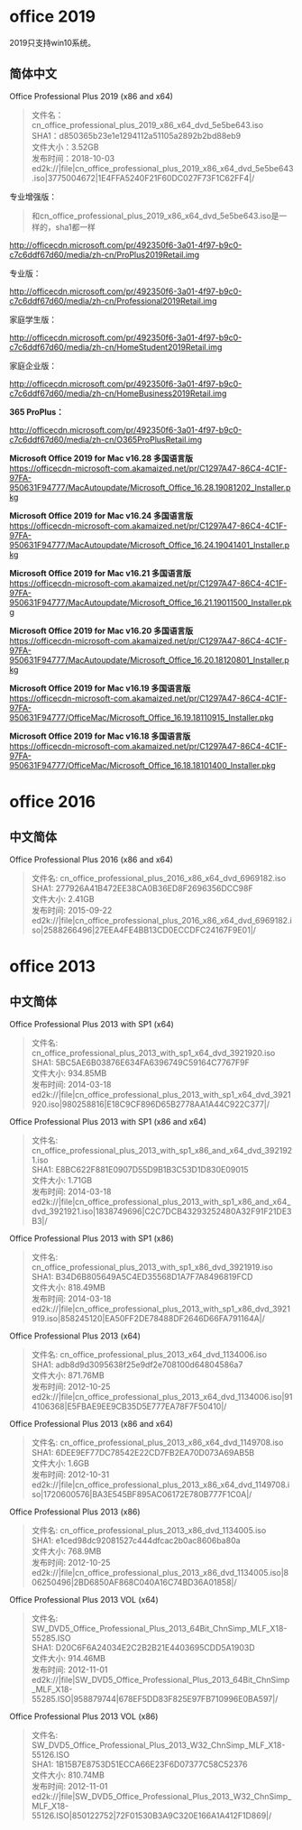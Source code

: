 # office 2019
2019只支持win10系统。

## 简体中文
Office Professional Plus 2019 (x86 and x64)

> 文件名：cn_office_professional_plus_2019_x86_x64_dvd_5e5be643.iso  
SHA1：d850365b23e1e1294112a51105a2892b2bd88eb9  
文件大小：3.52GB  
发布时间：2018-10-03  
ed2k://|file|cn_office_professional_plus_2019_x86_x64_dvd_5e5be643.iso|3775004672|1E4FFA5240F21F60DC027F73F1C62FF4|/


专业增强版：
> 和cn_office_professional_plus_2019_x86_x64_dvd_5e5be643.iso是一样的，sha1都一样

http://officecdn.microsoft.com/pr/492350f6-3a01-4f97-b9c0-c7c6ddf67d60/media/zh-cn/ProPlus2019Retail.img

专业版：

http://officecdn.microsoft.com/pr/492350f6-3a01-4f97-b9c0-c7c6ddf67d60/media/zh-cn/Professional2019Retail.img

家庭学生版：

http://officecdn.microsoft.com/pr/492350f6-3a01-4f97-b9c0-c7c6ddf67d60/media/zh-cn/HomeStudent2019Retail.img

家庭企业版：

http://officecdn.microsoft.com/pr/492350f6-3a01-4f97-b9c0-c7c6ddf67d60/media/zh-cn/HomeBusiness2019Retail.img

**365 ProPlus：**

http://officecdn.microsoft.com/pr/492350f6-3a01-4f97-b9c0-c7c6ddf67d60/media/zh-cn/O365ProPlusRetail.img

**Microsoft Office 2019 for Mac v16.28 多国语言版**  
https://officecdn-microsoft-com.akamaized.net/pr/C1297A47-86C4-4C1F-97FA-950631F94777/MacAutoupdate/Microsoft_Office_16.28.19081202_Installer.pkg

**Microsoft Office 2019 for Mac v16.24 多国语言版**  
https://officecdn-microsoft-com.akamaized.net/pr/C1297A47-86C4-4C1F-97FA-950631F94777/MacAutoupdate/Microsoft_Office_16.24.19041401_Installer.pkg

**Microsoft Office 2019 for Mac v16.21 多国语言版**  
https://officecdn-microsoft-com.akamaized.net/pr/C1297A47-86C4-4C1F-97FA-950631F94777/MacAutoupdate/Microsoft_Office_16.21.19011500_Installer.pkg

**Microsoft Office 2019 for Mac v16.20 多国语言版**  
https://officecdn-microsoft-com.akamaized.net/pr/C1297A47-86C4-4C1F-97FA-950631F94777/MacAutoupdate/Microsoft_Office_16.20.18120801_Installer.pkg

**Microsoft Office 2019 for Mac v16.19 多国语言版**  
https://officecdn-microsoft-com.akamaized.net/pr/C1297A47-86C4-4C1F-97FA-950631F94777/OfficeMac/Microsoft_Office_16.19.18110915_Installer.pkg


**Microsoft Office 2019 for Mac v16.18 多国语言版**  
https://officecdn-microsoft-com.akamaized.net/pr/C1297A47-86C4-4C1F-97FA-950631F94777/OfficeMac/Microsoft_Office_16.18.18101400_Installer.pkg


# office 2016
## 中文简体
Office Professional Plus 2016 (x86 and x64)

> 文件名: cn_office_professional_plus_2016_x86_x64_dvd_6969182.iso  
SHA1: 277926A41B472EE38CA0B36ED8F2696356DCC98F  
文件大小: 2.41GB  
发布时间: 2015-09-22  
ed2k://|file|cn_office_professional_plus_2016_x86_x64_dvd_6969182.iso|2588266496|27EEA4FE4BB13CD0ECCDFC24167F9E01|/

# office 2013
## 中文简体
Office Professional Plus 2013 with SP1 (x64) 
> 文件名: cn_office_professional_plus_2013_with_sp1_x64_dvd_3921920.iso  
SHA1: 5BC5AE6B03876E634FA6396749C59164C7767F9F  
文件大小: 934.85MB  
发布时间: 2014-03-18  
ed2k://|file|cn_office_professional_plus_2013_with_sp1_x64_dvd_3921920.iso|980258816|E18C9CF896D65B2778AA1A44C922C377|/


Office Professional Plus 2013 with SP1 (x86 and x64) 
> 文件名: cn_office_professional_plus_2013_with_sp1_x86_and_x64_dvd_3921921.iso  
SHA1: E8BC622F881E0907D55D9B1B3C53D1D830E09015  
文件大小: 1.71GB  
发布时间: 2014-03-18  
ed2k://|file|cn_office_professional_plus_2013_with_sp1_x86_and_x64_dvd_3921921.iso|1838749696|C2C7DCB43293252480A32F91F21DE3B3|/


Office Professional Plus 2013 with SP1 (x86) 
> 文件名: cn_office_professional_plus_2013_with_sp1_x86_dvd_3921919.iso  
SHA1: B34D6B805649A5C4ED35568D1A7F7A8496819FCD  
文件大小: 818.49MB  
发布时间: 2014-03-18  
ed2k://|file|cn_office_professional_plus_2013_with_sp1_x86_dvd_3921919.iso|858245120|EA50FF2DE78488DF2646D66FA791164A|/

Office Professional Plus 2013 (x64)
> 文件名: cn_office_professional_plus_2013_x64_dvd_1134006.iso  
SHA1: adb8d9d3095638f25e9df2e708100d64804586a7  
文件大小: 871.76MB  
发布时间: 2012-10-25  
ed2k://|file|cn_office_professional_plus_2013_x64_dvd_1134006.iso|914106368|E5FBAE9EE9CB35D5E777EA78F7F50410|/

Office Professional Plus 2013 (x86 and x64)
> 文件名: cn_office_professional_plus_2013_x86_x64_dvd_1149708.iso  
SHA1: 6DEE9EF77DC78542E22CD7FB2EA70D073A69AB5B  
文件大小: 1.6GB  
发布时间: 2012-10-31  
ed2k://|file|cn_office_professional_plus_2013_x86_x64_dvd_1149708.iso|1720600576|BA3E545BF895AC06172E780B777F1C0A|/


Office Professional Plus 2013 (x86)
> 文件名: cn_office_professional_plus_2013_x86_dvd_1134005.iso  
SHA1: e1ced98dc92081527c444dfcac2b0ac8606ba80a  
文件大小: 768.9MB  
发布时间: 2012-10-25  
ed2k://|file|cn_office_professional_plus_2013_x86_dvd_1134005.iso|806250496|2BD6850AF868C040A16C74BD36A01858|/


Office Professional Plus 2013 VOL (x64)
> 文件名: SW_DVD5_Office_Professional_Plus_2013_64Bit_ChnSimp_MLF_X18-55285.ISO  
SHA1: D20C6F6A24034E2C2B2B21E4403695CDD5A1903D  
文件大小: 914.46MB  
发布时间: 2012-11-01  
ed2k://|file|SW_DVD5_Office_Professional_Plus_2013_64Bit_ChnSimp_MLF_X18-55285.ISO|958879744|678EF5DD83F825E97FB710996E0BA597|/


Office Professional Plus 2013 VOL (x86)
> 文件名: SW_DVD5_Office_Professional_Plus_2013_W32_ChnSimp_MLF_X18-55126.ISO  
SHA1: 1B15B7E8753D51ECCA66E23F6D07377C58C52376  
文件大小: 810.74MB  
发布时间: 2012-11-01  
ed2k://|file|SW_DVD5_Office_Professional_Plus_2013_W32_ChnSimp_MLF_X18-55126.ISO|850122752|72F01530B3A9C320E166A1A412F1D869|/



